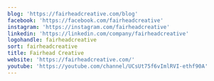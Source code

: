 ```yaml
---
blog: 'https://fairheadcreative.com/blog'
facebook: 'https://facebook.com/fairheadcreative'
instagram: 'https://instagram.com/fairheadcreative'
linkedin: 'https://linkedin.com/company/fairheadcreative'
logohandle: fairheadcreative
sort: fairheadcreative
title: Fairhead Creative
website: 'https://fairheadcreative.com/'
youtube: 'https://youtube.com/channel/UCsUt75f6vImlRVI-ethf90A'
---
```

